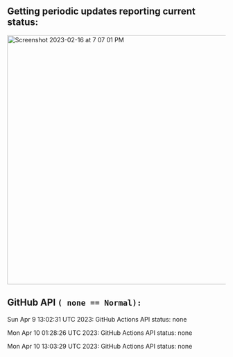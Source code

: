 
## Getting periodic updates reporting current status:
<img width="575" alt="Screenshot 2023-02-16 at 7 07 01 PM" src="https://user-images.githubusercontent.com/31228460/219539578-f880fea9-7a9d-4f7d-a7e2-5ce3d90ab466.png">

## GitHub API `( none == Normal):`

Sun Apr  9 13:02:31 UTC 2023: GitHub Actions API status: none

Mon Apr 10 01:28:26 UTC 2023: GitHub Actions API status: none

Mon Apr 10 13:03:29 UTC 2023: GitHub Actions API status: none
